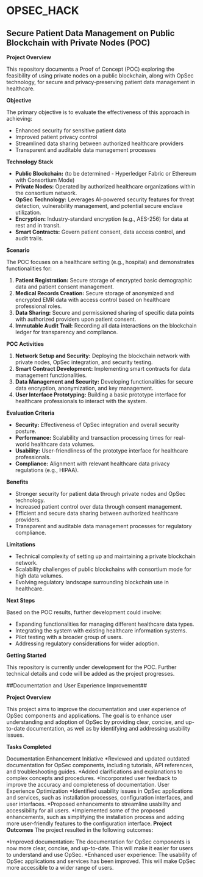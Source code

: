 # OPSEC_HACK
 
## Secure Patient Data Management on Public Blockchain with Private Nodes (POC)

**Project Overview**

This repository documents a Proof of Concept (POC) exploring the feasibility of using private nodes on a public blockchain, along with OpSec technology, for secure and privacy-preserving patient data management in healthcare.

**Objective**

The primary objective is to evaluate the effectiveness of this approach in achieving:

* Enhanced security for sensitive patient data
* Improved patient privacy control
* Streamlined data sharing between authorized healthcare providers
* Transparent and auditable data management processes

**Technology Stack**

* **Public Blockchain:** (to be determined - Hyperledger Fabric or Ethereum with Consortium Mode)
* **Private Nodes:** Operated by authorized healthcare organizations within the consortium network.
* **OpSec Technology:** Leverages AI-powered security features for threat detection, vulnerability management, and potential secure enclave utilization.
* **Encryption:** Industry-standard encryption (e.g., AES-256) for data at rest and in transit.
* **Smart Contracts:** Govern patient consent, data access control, and audit trails.

**Scenario**

The POC focuses on a healthcare setting (e.g., hospital) and demonstrates functionalities for:

1. **Patient Registration:** Secure storage of encrypted basic demographic data and patient consent management.
2. **Medical Records Creation:** Secure storage of anonymized and encrypted EMR data with access control based on healthcare professional roles.
3. **Data Sharing:** Secure and permissioned sharing of specific data points with authorized providers upon patient consent.
4. **Immutable Audit Trail:** Recording all data interactions on the blockchain ledger for transparency and compliance.

**POC Activities**

1. **Network Setup and Security:** Deploying the blockchain network with private nodes, OpSec integration, and security testing.
2. **Smart Contract Development:** Implementing smart contracts for data management functionalities.
3. **Data Management and Security:** Developing functionalities for secure data encryption, anonymization, and key management.
4. **User Interface Prototyping:** Building a basic prototype interface for healthcare professionals to interact with the system.

**Evaluation Criteria**

* **Security:** Effectiveness of OpSec integration and overall security posture.
* **Performance:** Scalability and transaction processing times for real-world healthcare data volumes.
* **Usability:** User-friendliness of the prototype interface for healthcare professionals.
* **Compliance:** Alignment with relevant healthcare data privacy regulations (e.g., HIPAA).

**Benefits**

* Stronger security for patient data through private nodes and OpSec technology.
* Increased patient control over data through consent management.
* Efficient and secure data sharing between authorized healthcare providers.
* Transparent and auditable data management processes for regulatory compliance.

**Limitations**

* Technical complexity of setting up and maintaining a private blockchain network.
* Scalability challenges of public blockchains with consortium mode for high data volumes.
* Evolving regulatory landscape surrounding blockchain use in healthcare.

**Next Steps**

Based on the POC results, further development could involve:

* Expanding functionalities for managing different healthcare data types.
* Integrating the system with existing healthcare information systems.
* Pilot testing with a broader group of users.
* Addressing regulatory considerations for wider adoption.

**Getting Started**

This repository is currently under development for the POC. Further technical details and code will be added as the project progresses. 

##Documentation and User Experience Improvement##

**Project Overview**

This project aims to improve the documentation and user experience of OpSec components and applications. The goal is to enhance user understanding and adoption of OpSec by providing clear, concise, and up-to-date documentation, as well as by identifying and addressing usability issues.

**Tasks Completed**

Documentation Enhancement Initiative
*Reviewed and updated outdated documentation for OpSec components, including tutorials, API references, and troubleshooting guides.
*Added clarifications and explanations to complex concepts and procedures.
*Incorporated user feedback to improve the accuracy and completeness of documentation.
User Experience Optimization
*Identified usability issues in OpSec applications and services, such as installation processes, configuration interfaces, and user interfaces.
*Proposed enhancements to streamline usability and accessibility for all users.
*Implemented some of the proposed enhancements, such as simplifying the installation process and adding more user-friendly features to the configuration interface.
**Project Outcomes**
The project resulted in the following outcomes:

*Improved documentation: The documentation for OpSec components is now more clear, concise, and up-to-date. This will make it easier for users to understand and use OpSec.
*Enhanced user experience: The usability of OpSec applications and services has been improved. This will make OpSec more accessible to a wider range of users.

